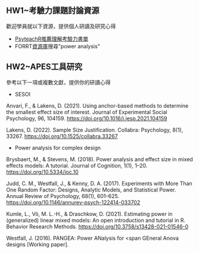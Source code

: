 ## HW1~考驗力課題討論資源

歡迎學員就以下資源，提供個人研讀及研究心得

- [PsyteachR推薦理解考驗力書單](https://psyteachr.github.io/analysis-v2/apes---alpha-power-effect-sizes-sample-size.html#introduction-to-power)
- FORRT[資源庫](https://forrt.org/resources/)搜尋"power analysis"

## HW2~APES工具研究

參考以下一項或複數文獻，提供你的研讀心得

- SESOI

Anvari, F., & Lakens, D. (2021). Using anchor-based methods to determine the smallest effect size of interest. Journal of Experimental Social Psychology, 96, 104159. https://doi.org/10.1016/j.jesp.2021.104159

Lakens, D. (2022). Sample Size Justification. Collabra: Psychology, 8(1), 33267. https://doi.org/10.1525/collabra.33267


- Power analysis for complex design

Brysbaert, M., & Stevens, M. (2018). Power analysis and effect size in mixed effects models: A tutorial. Journal of Cognition, 1(1), 1–20. https://doi.org/10.5334/joc.10

Judd, C. M., Westfall, J., & Kenny, D. A. (2017). Experiments with More Than One Random Factor: Designs, Analytic Models, and Statistical Power. Annual Review of Psychology, 68(1), 601–625. https://doi.org/10.1146/annurev-psych-122414-033702

Kumle, L., Võ, M. L.-H., & Draschkow, D. (2021). Estimating power in (generalized) linear mixed models: An open introduction and tutorial in R. Behavior Research Methods. https://doi.org/10.3758/s13428-021-01546-0


Westfall, J. (2016). PANGEA: Power ANalysis for <span GEneral Anova designs [Working paper].

